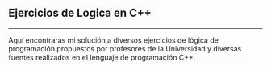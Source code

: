 ## Ejercicios de Logica en C++

---
Aquí encontraras mi solución a diversos ejercicios de lógica de programación propuestos por profesores de la Universidad y diversas fuentes realizados en el lenguaje de programación C++.
